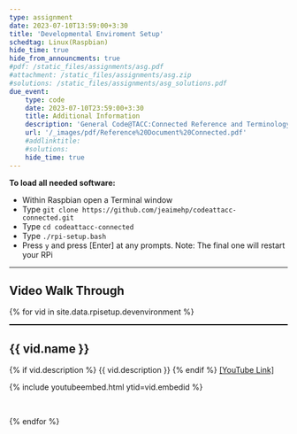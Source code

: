 ```yaml
---
type: assignment
date: 2023-07-10T13:59:00+3:30
title: 'Developmental Enviroment Setup'
schedtag: Linux(Raspbian)
hide_time: true
hide_from_announcments: true
#pdf: /static_files/assignments/asg.pdf
#attachment: /static_files/assignments/asg.zip
#solutions: /static_files/assignments/asg_solutions.pdf
due_event: 
    type: code
    date: 2023-07-10T23:59:00+3:30
    title: Additional Information 
    description: 'General Code@TACC:Connected Reference and Terminology'
    url: '/_images/pdf/Reference%20Document%20Connected.pdf'
    #addlinktitle: 
    #solutions: 
    hide_time: true
---
```

**To load all needed software:**

- Within Raspbian open a Terminal window
- Type `git clone https://github.com/jeaimehp/codeattacc-connected.git`
- Type `cd codeattacc-connected`
- Type `./rpi-setup.bash`
- Press `y` and press [Enter] at any prompts. Note: The final one will restart your RPi
 
 ---
## Video Walk Through
{% for vid in site.data.rpisetup.devenvironment %}
<div style="border-top: 2px solid black;">
<h2>{{ vid.name }}</h2>
{% if vid.description %}
{{ vid.description }}
{% endif %}
<a href="{{ vid.youtubelink }}">[YouTube Link]</a>
<br>

{% include youtubeembed.html  ytid=vid.embedid %}

<br>


{% endfor %}
</div>